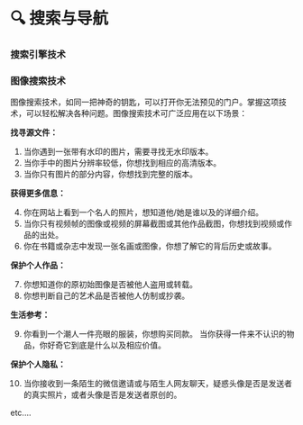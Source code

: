 # 🔍 搜索与导航



### 搜索引擎技术







### 图像搜索技术

图像搜索技术，如同一把神奇的钥匙，可以打开你无法预见的门户。掌握这项技术，可以轻松解决各种问题。图像搜索技术可广泛应用在以下场景：

**找寻源文件：**

1. 当你遇到一张带有水印的图片，需要寻找无水印版本。
2. 当你手中的图片分辨率较低，你想找到相应的高清版本。
3. 当你只有图片的部分内容，你想找到完整的版本。

**获得更多信息：** 

4. 你在网站上看到一个名人的照片，想知道他/她是谁以及的详细介绍。 
5. 当你只有视频帧的图像或视频的屏幕截图或其他作品截图，你想找到视频或作品的出处。
6. 你在书籍或杂志中发现一张名画或图像，你想了解它的背后历史或故事。

**保护个人作品：** 

7. 你想知道你的原初始图像是否被他人盗用或转载。
8. 你想判断自己的艺术品是否被他人仿制或抄袭。

**生活参考：** 

9. 你看到一个潮人一件亮眼的服装，你想购买同款。 当你获得一件来不认识的物品，你好奇它到底是什么以及相应价值。

**保护个人隐私：** 

10.  当你接收到一条陌生的微信邀请或与陌生人网友聊天，疑惑头像是否是发送者的真实照片，或者头像是否是发送者原创的。

etc....